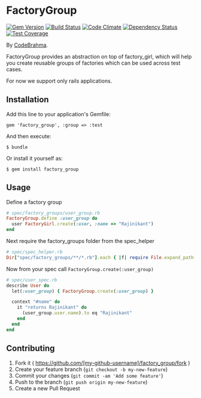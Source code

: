 # FactoryGroup

[![Gem Version](https://badge.fury.io/rb/factory_group.svg)](http://badge.fury.io/rb/factory_group)
[![Build Status](https://travis-ci.org/Codebrahma/factory_group.svg?branch=master)](https://travis-ci.org/Codebrahma/factory_group)
[![Code Climate](https://codeclimate.com/github/Codebrahma/factory_group/badges/gpa.svg)](https://codeclimate.com/github/Codebrahma/factory_group)
[![Dependency Status](https://gemnasium.com/Codebrahma/factory_group.svg)](https://gemnasium.com/Codebrahma/factory_group)
[![Test Coverage](https://codeclimate.com/github/Codebrahma/factory_group/badges/coverage.svg)](https://codeclimate.com/github/Codebrahma/factory_group)

By [CodeBrahma](http://codebrahma.com).

FactoryGroup provides an abstraction on top of factory_girl, which will help you create reusable groups of factories which can be used across test cases.

For now we support only rails applications.

## Installation

Add this line to your application's Gemfile:

    gem 'factory_group', :group => :test

And then execute:

    $ bundle

Or install it yourself as:

    $ gem install factory_group

## Usage

Define a factory group

```ruby
# spec/factory_groups/user_group.rb
FactoryGroup.define :user_group do
  user FactoryGirl.create(:user, :name => "Rajinikant")
end
```

Next require the factory_groups folder from the spec_helper

```ruby
# spec/spec_helper.rb
Dir["spec/factory_groups/**/*.rb"].each { |f| require File.expand_path(f) }
```

Now from your spec call ```FactoryGroup.create(:user_group)```

```ruby
# spec/user_spec.rb
describe User do
  let(:user_group) { FactoryGroup.create(:user_group) }

  context "#name" do
    it "returns Rajinikant" do
      (user_group.user.name).to eq "Rajinikant"
    end
  end
end
```

## Contributing

1. Fork it ( https://github.com/[my-github-username]/factory_group/fork )
2. Create your feature branch (`git checkout -b my-new-feature`)
3. Commit your changes (`git commit -am 'Add some feature'`)
4. Push to the branch (`git push origin my-new-feature`)
5. Create a new Pull Request
